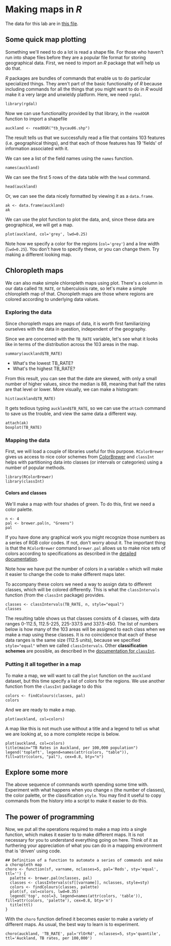 # Making maps in *R*
The data for this lab are in [this file](tb_bycau006.zip).

## Some quick map plotting
Something we'll need to do a lot is read a shape file. For those who haven't run into shape files before they are a popular file format for storing geographical data. First, we need to import an *R* package that will help us do that.

*R* packages are bundles of commands that enable us to do particular specialized things. They aren't part of the basic functionality of *R* because including commands for all the things that you might want to do in *R* would make it a very large and unwieldy platform. Here, we need `rgdal`.

```{r}
library(rgdal)
```

Now we can use functionality provided by that library, in the `readOGR` function to import a shapefile

```{r}
auckland <- readOGR("tb_bycau06.shp")
```

The result tells us that we successfully read a file that contains 103 features (i.e. geographical things), and that each of those features has 19 'fields' of information associated with it.

We can see a list of the field names using the `names` function.

```{r}
names(auckland)
```

We can see the first 5 rows of the data table with the `head` command.

```{r}
head(auckland)
```

Or, we can see the data nicely formatted by viewing it as a `data.frame`.

```{r}
ak <- data.frame(auckland)
ak
```

We can use the plot function to plot the data, and, since these data are geographical, we will get a map.

```{r}
plot(auckland, col='grey', lwd=0.25)
```

Note how we specify a color for the regions (`col='grey'`) and a line width (`lwd=0.25`). You don't have to specify these, or you can change them. Try making a different looking map.

## Chloropleth maps
We can also make simple chloropleth maps using plot. There's a column in our data called `TB_RATE`, or tuberculosis rate, so let's make a simple chloropleth map of that. Choropleth maps are those where regions are colored according to underlying data values.

### Exploring the data
Since choropleth maps are maps of data, it is worth first familiarizing ourselves with the data in question, independent of the geography.

Since we are concerned with the `TB_RATE` variable, let's see what it looks like in terms of the distribution across the 103 areas in the map.

```{r}
summary(auckland$TB_RATE)
```

- What's the lowest TB_RATE?
- What's the highest TB_RATE?

From this result, you can see that the date are skewed, with only a small number of higher values, since the median is 88, meaning that half the rates are that level or lower. More visually, we can make a histogram:

```{r}
hist(auckland$TB_RATE)
```

It gets tedious typing `auckland$TB_RATE`, so we can use the `attach` command to save us the trouble, and view the same data a different way.

```{r}
attach(ak)
boxplot(TB_RATE)
```

### Mapping the data
First, we will load a couple of libraries useful for this purpose. `RColorBrewer` gives us access to nice color schemes from [ColorBrewer](http://colorbrewer.org) and `classInt` helps with partitioning data into classes (or intervals or categories) using a number of popular methods.

```{r}
library(RColorBrewer)
library(classInt)
```

#### Colors and classes
We'll make a map with four shades of green. To do this, first we need a color palette.

```{r}
n <- 4
pal <- brewer.pal(n, "Greens")
pal
```

If you have done any graphical work you might recognize those numbers as a series of RGB color codes. If not, don't worry about it. The important thing is that the `RColorBrewer` command `brewer.pal` allows us to make nice sets of colors according to specifications as described in the [detailed documentation](https://www.rdocumentation.org/packages/RColorBrewer/versions/1.1-2/topics/RColorBrewer).

Note how we have put the number of colors in a variable `n` which will make it easier to change the code to make different maps later.

To accompany these colors we need a way to assign data to different classes, which will be colored differently. This is what the `classIntervals` function (from the `classInt` package) provides.

```{r}
classes <- classIntervals(TB_RATE, n, style="equal")
classes
```

The resulting table shows us that classes consists of 4 classes, with data ranges 0-112.5, 112.5-225, 225-337.5 and 337.5-450. The list of numbers below is how many of the 103 areas will be assigned to each class when we make a map using these classes.  It is no coincidence that each of these data ranges is the same size (112.5 units), because we specified `style="equal"` when we called `classIntervals`. Other **classification schemes** are possible, as described in the [documentation for `classInt`](https://www.rdocumentation.org/packages/classInt/versions/0.1-24).

### Putting it all together in a map
To make a map, we will want to call the `plot` function on the `auckland` dataset, but this time specify a list of colors for the regions. We use another function from the `classInt` package to do this

```{r}
colors <- findColours(classes, pal)
colors
```

And we are ready to make a map.

```{r}
plot(auckland, col=colors)
```

A map like this is not much use without a title and a legend to tell us what we are looking at, so a more complete recipe is below.

```{r}
plot(auckland, col=colors)
title(main="TB Rates in Auckland, per 100,000 population")
legend('topleft', legend=names(attr(colors, "table")), fill=attr(colors, "pal"), cex=0.8, bty="n")
```

## Explore some more
The above sequence of commands worth spending some time with. Experiment with what happens when you change `n` (the number of classes), the color palette, or the classification `style`. You may find it useful to copy commands from the history into a script to make it easier to do this.

## The power of programming
Now, we put all the operations required to make a map into a single function, which makes it easier to to make different maps. It is not necessary for you to understand everything going on here. Think of it as furthering your appreciation of what you can do in a mapping environment that is 'driven' using code.

```{r}
## Definition of a function to automate a series of commands and make a choropleth map
choro <- function(sf, varname, nclasses=5, pal='Reds', sty='equal', ttl='') {
  palette <- brewer.pal(nclasses, pal)
  classes <- classIntervals(sf[[varname]], nclasses, style=sty)
  colors <- findColours(classes, palette)
  plot(sf, col=colors, lwd=0.35)
  legend('top', ncol=3, legend=names(attr(colors, 'table')), fill=attr(colors, 'palette'), cex=0.8, bty='n')
  title(ttl)
}
```

With the `choro` function defined it becomes easier to make a variety of different maps. As usual, the best way to learn is to experiment.

```{r}
choro(auckland, 'TB_RATE', pal='YlOrRd', nclasses=5, sty='quantile', ttl='Auckland, TB rates, per 100,000')
```
